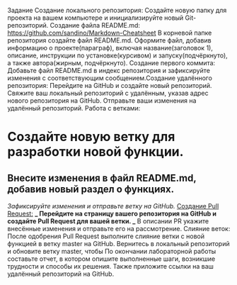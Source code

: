 Задание
Создание локального репозитория:
Создайте новую папку для проекта на вашем компьютере и инициализируйте новый Git-репозиторий.
Создание файла README.md: https://github.com/sandino/Markdown-Cheatsheet
В корневой папке репозитория создайте файл README.md.
Оформите файл, добавив информацию о проекте(параграф), включая название(заголовок 1), описание, инструкции по установке(курсивом) и запуску(подчёркнуто), а также автора(жирным, подчёркнуто).
Создание первого коммита:
Добавьте файл README.md в индекс репозитория и зафиксируйте изменения с соответствующим сообщением.Создание удалённого репозитория:
Перейдите на GitHub и создайте новый репозиторий.
Свяжите ваш локальный репозиторий с удалённым, указав адрес нового репозитория на GitHub.
Отправьте ваши изменения на удалённый репозиторий.
Работа с ветками:
# Создайте новую ветку для разработки новой функции.
## Внесите изменения в файл README.md, добавив новый раздел о функциях.
*Зафиксируйте изменения и отправьте ветку на GitHub.*
<ins>Создание Pull Request:</ins>
**_ Перейдите на страницу вашего репозитория на GitHub и создайте Pull Request для вашей ветки. _**
В описании PR укажите внесённые изменения и отправьте его на рассмотрение.
Слияние веток:
После одобрения Pull Request выполните слияние ветки с новой функцией в ветку master на GitHub.
Вернитесь в локальный репозиторий и обновите ветку master, чтобы
По окончании лабораторной работы составьте отчет, в котором опишите выполненные шаги, возникшие трудности и способы их решения. Также приложите ссылки на ваш удалённый репозиторий на GitHub.

